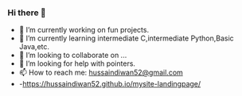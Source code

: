 ### Hi there 👋
- 🔭 I’m currently working on fun projects.
- 🌱 I’m currently learning intermediate C,intermediate Python,Basic Java,etc.
- 👯 I’m looking to collaborate on ...
- 🤔 I’m looking for help with pointers.
- 📫 How to reach me: hussaindiwan52@gmail.com
- -https://hussaindiwan52.github.io/mysite-landingpage/
